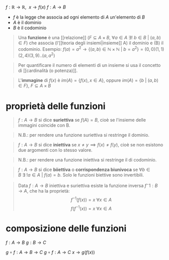 $f:\mathbb{R}\rightarrow\mathbb{R}, \ \ x\rightarrow f(x)$
$f: A \rightarrow B$
- $f$ è la legge che associa ad ogni elemento di $A$ un'elemento di $B$
- $A$ è il dominio
- $B$ è il codominio

>Una **funzione** è una [[relazione]] ($F\subseteq A\times B$, $\forall a \in A\ \exists !\ b\in B\ |\ (a,b)\in F$) che associa (l'[[teoria degli insiemi|insieme]] A) il dominio e (B) il codominio.
>Esempio: $f(a)=a^2\rightarrow\{(a,b)\in\mathbb{N}\times\mathbb{N}\ |\ b=a^2\}=(0,0)(1,1)(2,4)(3,9)..(a,a^2)$
>

>Per quantificare il numero di elementi di un insieme si usa il concetto di [[cardinalità (o potenza)]].

>L'**immagine** di $f(x)$ è $im(A)=\{f(x),x\in A\}$, oppure $im(A)=\{b\ |\ (a,b)\in F\}$, $F\subseteq A\times B$


# proprietà delle funzioni
>$f: A \rightarrow B$ si dice **suriettiva** se $f(A)=B$, cioè se l'insieme delle immagini coincide con B.

>N.B.: per rendere una funzione suriettiva si restringe il dominio.

>$f:A\rightarrow B$ si dice **iniettiva** se $x\neq y \implies f(x)\neq f(y)$, cioè se non esistono due argomenti con lo stesso valore.

>N.B.: per rendere una funzione iniettiva si restringe il di codominio.

>$f: A \rightarrow B$ si dice **biiettiva** o **corrispondenza biunivoca** se $\forall b \in B\ \exists\ !a\in A\ |\ f(a)=b$. Solo le funzioni biettive sono invertibili.

>Data $f:A\rightarrow B$ iniettiva e suriettiva esiste la funzione inversa $f^-1:B\rightarrow A$, che ha la proprietà: $$f^{-1}(f(x))=x\ \forall x \in A$$$$f(f^{-1}(x))=x\ \forall x \in A$$



# composizione delle funzioni
$f: A \rightarrow B$
$g: B  \rightarrow C$

$g \circ f: A \rightarrow B \rightarrow C$
$g \circ f: A \rightarrow C$
$x\rightarrow g(f(x))$
